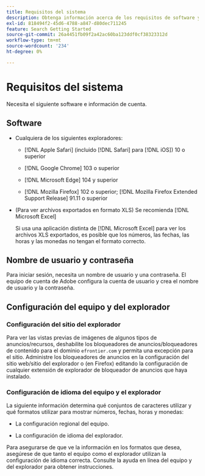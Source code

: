 ```yaml
---
title: Requisitos del sistema
description: Obtenga información acerca de los requisitos de software y cuenta.
exl-id: 818494f2-45d6-4788-a847-d80dec711245
feature: Search Getting Started
source-git-commit: 26a4451fb09f2a42ac60ba123ddf0cf38323312d
workflow-type: tm+mt
source-wordcount: '234'
ht-degree: 0%

---
```


# Requisitos del sistema

Necesita el siguiente software e información de cuenta.

## Software

* Cualquiera de los siguientes exploradores:

   * [!DNL Apple Safari] (incluido [!DNL Safari] para [!DNL iOS]) 10 o superior

   * [!DNL Google Chrome] 103 o superior

   * [!DNL Microsoft Edge] 104 y superior

   * [!DNL Mozilla Firefox] 102 o superior; [!DNL Mozilla Firefox Extended Support Release] 91.11 o superior

* (Para ver archivos exportados en formato XLS) Se recomienda [!DNL Microsoft Excel]

  Si usa una aplicación distinta de [!DNL Microsoft Excel] para ver los archivos XLS exportados, es posible que los números, las fechas, las horas y las monedas no tengan el formato correcto.

## Nombre de usuario y contraseña

Para iniciar sesión, necesita un nombre de usuario y una contraseña. El equipo de cuenta de Adobe configura la cuenta de usuario y crea el nombre de usuario y la contraseña.

## Configuración del equipo y del explorador

### Configuración del sitio del explorador

Para ver las vistas previas de imágenes de algunos tipos de anuncios/recursos, deshabilite los bloqueadores de anuncios/bloqueadores de contenido para el dominio `efrontier.com` y permita una excepción para el sitio. Administre los bloqueadores de anuncios en la configuración del sitio web/sitio del explorador o (en Firefox) editando la configuración de cualquier extensión de explorador de bloqueador de anuncios que haya instalado.

### Configuración de idioma del equipo y el explorador

La siguiente información determina qué conjuntos de caracteres utilizar y qué formatos utilizar para mostrar números, fechas, horas y monedas:

* La configuración regional del equipo.

* La configuración de idioma del explorador.

Para asegurarse de que ve la información en los formatos que desea, asegúrese de que tanto el equipo como el explorador utilizan la configuración de idioma correcta. Consulte la ayuda en línea del equipo y del explorador para obtener instrucciones.
